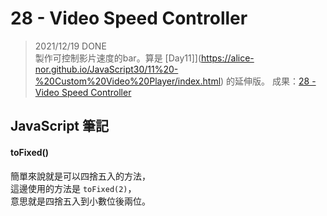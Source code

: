 
# 28 - Video Speed Controller
> 2021/12/19 DONE  
製作可控制影片速度的bar。算是 [Day11]](https://alice-nor.github.io/JavaScript30/11%20-%20Custom%20Video%20Player/index.html)  的延伸版。
成果：[28 - Video Speed Controller](https://alice-nor.github.io/JavaScript30/27%20-%20Click%20and%20Drag/) 

## JavaScript 筆記 ##

#### toFixed()

簡單來說就是可以四捨五入的方法，  
這邊使用的方法是 `toFixed(2)`，  
意思就是四捨五入到小數位後兩位。

